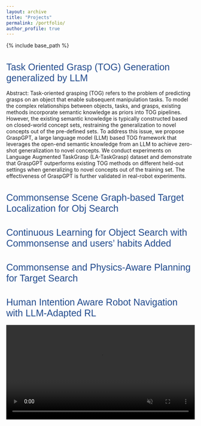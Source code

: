 ```yaml
---
layout: archive
title: "Projects"
permalink: /portfolio/
author_profile: true
---
```


{% include base_path %}


<!-- {% for post in site.portfolio %}
  {% include archive-single.html %}
{% endfor %} -->

<html>

<style>
h1.page1 {
  font-size: 25px; /* Increased font size */
  color: #224b8d;
  font-weight: inherit; /* Optional: make it bold */
  font-family: Arial, sans-serif; /* Apply a font family */
}

</style>

<h1 id="work1" class="page1" >Task Oriented Grasp (TOG) Generation generalized by LLM</h1>

<p>
Abstract: Task-oriented grasping (TOG) refers to the problem of predicting grasps on an object that enable subsequent manipulation tasks. To model the complex relationships between objects, tasks, and grasps, existing methods incorporate semantic knowledge as priors into TOG pipelines. However, the existing semantic knowledge is typically constructed based on closed-world concept sets, restraining the generalization to novel concepts out of the pre-defined sets. To address this issue, we propose GraspGPT, a large language model (LLM) based TOG framework that leverages the open-end semantic knowledge from an LLM to achieve zero-shot generalization to novel concepts. We conduct experiments on Language Augmented TaskGrasp (LA-TaskGrasp) dataset and demonstrate that GraspGPT outperforms existing TOG methods on different held-out settings when generalizing to novel concepts out of the training set. The effectiveness of GraspGPT is further validated in real-robot experiments. 
</p>


<h1 id="work2" class="page1" >Commonsense Scene Graph-based Target Localization for Obj Search</h1>



<h1 id="work3" class="page1" >Continuous Learning for Object Search with Commonsense and users’ habits Added</h1>




<h1 id="work4" class="page1" >Commonsense and Physics-Aware Planning for Target Search</h1>





<h1 id="work5" class="page1" >Human Intention Aware Robot Navigation with LLM-Adapted RL</h1>


<video src="../images/nav-ma.mp4" style="width:100%; height:auto;" controls autoplay loop muted playsinline></video>



</html>
